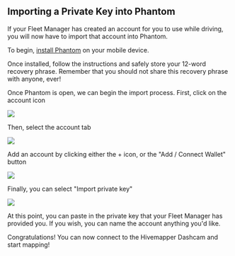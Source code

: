 ## Importing a Private Key into Phantom

If your Fleet Manager has created an account for you to use while driving, you will now have to import that account into Phantom. 

To begin, [install Phantom](https://phantom.app/download) on your mobile device.

Once installed, follow the instructions and safely store your 12-word recovery phrase. Remember that you should not share this recovery phrase with anyone, ever!

Once Phantom is open, we can begin the import process. 
First, click on the account icon

<img src=Create-Accounts/28.png>

Then, select the account tab

<img src=Create-Accounts/29.png>

Add an account by clicking either the + icon, or the "Add / Connect Wallet" button

<img src=Create-Accounts/30.png>

Finally, you can select "Import private key"

<img src=Create-Accounts/31.png>

At this point, you can paste in the private key that your Fleet Manager has provided you. If you wish, you can name the account anything you'd like.

Congratulations! You can now connect to the Hivemapper Dashcam and start mapping!
